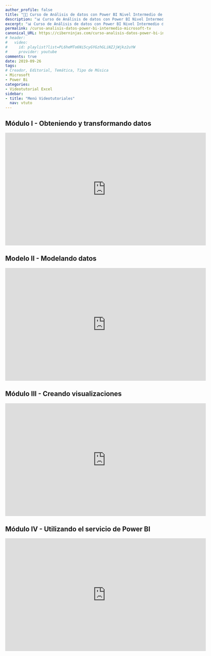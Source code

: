 ```yaml
---
author_profile: false
title: "👨‍🏫 Curso de Análisis de datos con Power BI Nivel Intermedio de Microsoft TV"
description: "📊 Curso de Análisis de datos con Power BI Nivel Intermedio de Microsoft TV"
excerpt: "📊 Curso de Análisis de datos con Power BI Nivel Intermedio de Microsoft TV"
permalink: /curso-analisis-datos-power-bi-intermedio-microsoft-tv
canonical_URL: https://ciberninjas.com/curso-analisis-datos-power-bi-intermedio-microsoft-tv
# header:
#   video:
#     id: playlist?list=PL6heMTo6Ni5cyGYGzhGLiNZJjWjkz2uYW
#     provider: youtube
comments: true
date: 2019-09-26
tags:
# Creador, Editorial, Temática, Tipo de Música
- Microsoft
- Power Bi
categories:
- Videotutorial Excel
sidebar:
- title: "Menú Videotutoriales"
  nav: vtuto
---
```


## Módulo I - Obteniendo y transformando datos

<iframe src="https://channel9.msdn.com/Series/Anlisis-de-datos-con-Power-BI-Nivel-Intermedio/Mdulo-I-Obteniendo-y-transformando-datos/player?format=html5" width="640" height="360" allowFullScreen frameBorder="0" title="Módulo I - Obteniendo y transformando datos - Microsoft Channel 9 Video"></iframe>

## Modelo II - Modelando datos

<iframe src="https://channel9.msdn.com/Series/Anlisis-de-datos-con-Power-BI-Nivel-Intermedio/Modelo-II-Modelando-datos/player?format=html5" width="640" height="360" allowFullScreen frameBorder="0" title="Modelo II - Modelando datos - Microsoft Channel 9 Video"></iframe>

## Módulo III - Creando visualizaciones

<iframe src="https://channel9.msdn.com/Series/Anlisis-de-datos-con-Power-BI-Nivel-Intermedio/Creando-visualizaciones/player?format=html5" width="640" height="360" allowFullScreen frameBorder="0" title="Módulo III - Creando visualizaciones - Microsoft Channel 9 Video"></iframe>

## Módulo IV - Utilizando el servicio de Power BI

<iframe src="https://channel9.msdn.com/Series/Anlisis-de-datos-con-Power-BI-Nivel-Intermedio/Utilizando-el-servicio-de-Power-BI/player?format=html5" width="640" height="360" allowFullScreen frameBorder="0" title="Módulo IV - Utilizando el servicio de Power BI - Microsoft Channel 9 Video"></iframe>